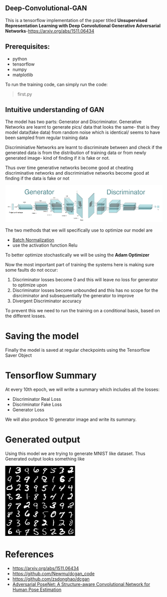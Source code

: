 ## Deep-Convolutional-GAN

This is a tensorflow implementation of the paper titled __Unsupervised Representation Learning with Deep Convolutional Generative Adversarial Networks__-https://arxiv.org/abs/1511.06434

## Prerequisites:

* python
* tensorflow
* numpy
* matplotlib

To run the training code, can simply run the code: 
> first.py

## Intuitive understanding of GAN

The model has two parts:
Generator and Discriminator.
Generative Networks are learnt to generate pics/ data that looks the same- that is they model data(fake data) from random noise which is identical/ seems to have been sampled from regular training data

Discriminiative Networks are learnt to discriminate between and check if the generated data is from the distribution of training data or from newly generated image- kind of finding if it is fake or not.

Thus over time generative networks become good at cheating discriminative networks and discriminiative networks become good at finding if the data is fake or not

![Generative Adversarial Network](https://github.com/feziodoshi/Deep-Convolutional-GAN/blob/master/gan_image.png)

The two methods that we will specifically use to optimize our model are
* [Batch Normalization](https://arxiv.org/abs/1502.03167)
* use the activation function Relu

To better optimize stochastically we will be using the __Adam Optimizer__

Now the most important part of training the systems here is making sure some faults do not occur:
1) Discriminator losses become 0 and this will leave no loss for generator to optimize upon
2) Discriminator losses become unbounded and this has no scope for the disrciminator and subsequentially  the generator to improve
3) Divergent Discriminator accuracy

To prevent this we need to run the training on a conditional basis, based on the different  losses.

# Saving the model
Finally the model is saved at regular checkpoints using the Tensorflow Saver Object

# Tensorflow Summary
At every 10th epoch, we will write a summary which includes all the losses:
* Discriminator Real Loss
* Discriminator Fake Loss
* Generator Loss

We will also produce 10 generator image and write its summary.

# Generated output
Using this model we are trying to generate MNIST like dataset. Thus Generated output looks something like

![](https://github.com/feziodoshi/Deep-Convolutional-GAN/blob/master/generated.png)

# References
- https://arxiv.org/abs/1511.06434
- https://github.com/Newmu/dcgan_code
- https://github.com/zsdonghao/dcgan
- [Adversarial PoseNet: A Structure-aware Convolutional Network for Human Pose Estimation](https://arxiv.org/pdf/1705.00389.pdf)

